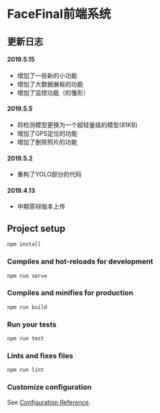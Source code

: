 # FaceFinal前端系统

## 更新日志
#### 2019.5.15
- 增加了一些新的小功能
- 增加了大数据展板的功能
- 增加了监控功能（的雏形）
#### 2019.5.5
- 将检测模型更换为一个超轻量级的模型(81KB)
- 增加了GPS定位的功能
- 增加了删除照片的功能
#### 2019.5.2 
- 重构了YOLO部分的代码
#### 2019.4.13 
- 中期答辩版本上传


## Project setup
```
npm install
```

### Compiles and hot-reloads for development
```
npm run serve
```

### Compiles and minifies for production
```
npm run build
```

### Run your tests
```
npm run test
```

### Lints and fixes files
```
npm run lint
```

### Customize configuration
See [Configuration Reference](https://cli.vuejs.org/config/).
